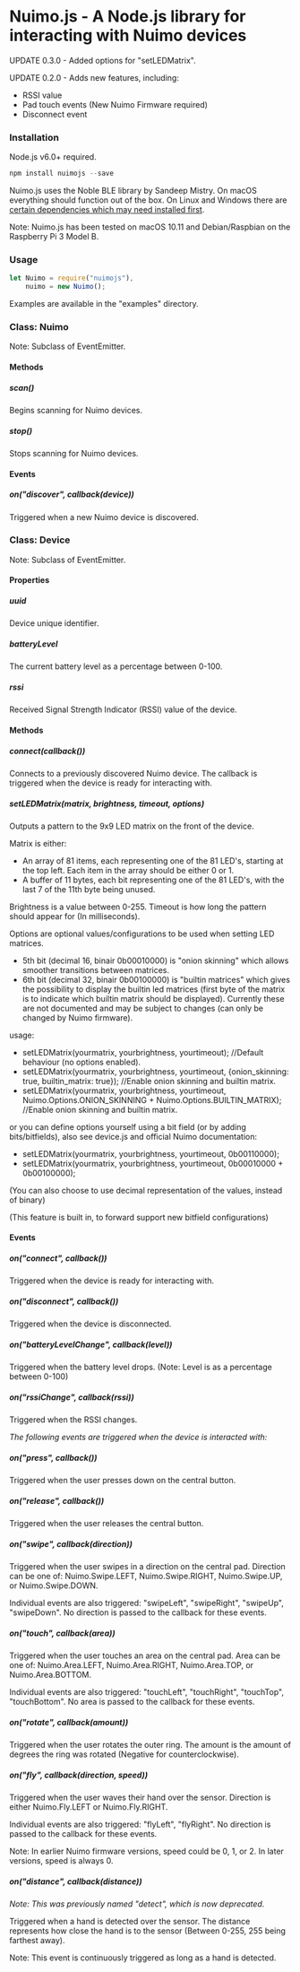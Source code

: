 # Nuimo.js - A Node.js library for interacting with Nuimo devices

UPDATE 0.3.0 - Added options for "setLEDMatrix".

UPDATE 0.2.0 - Adds new features, including:

* RSSI value
* Pad touch events (New Nuimo Firmware required)
* Disconnect event

### Installation

Node.js v6.0+ required.

```javascript
npm install nuimojs --save
```

Nuimo.js uses the Noble BLE library by Sandeep Mistry. On macOS everything should function out of the box. On Linux and Windows there are [certain dependencies which may need installed first](https://github.com/sandeepmistry/noble#prerequisites).

Note: Nuimo.js has been tested on macOS 10.11 and Debian/Raspbian on the Raspberry Pi 3 Model B.

### Usage

```javascript
let Nuimo = require("nuimojs"),
    nuimo = new Nuimo();
```

Examples are available in the "examples" directory.

### Class: Nuimo

Note: Subclass of EventEmitter.

#### Methods

##### scan()

Begins scanning for Nuimo devices.

##### stop()

Stops scanning for Nuimo devices.

#### Events

##### on("discover", callback(device))

Triggered when a new Nuimo device is discovered.

### Class: Device

Note: Subclass of EventEmitter.

#### Properties

##### uuid

Device unique identifier.

##### batteryLevel

The current battery level as a percentage between 0-100.

##### rssi

Received Signal Strength Indicator (RSSI) value of the device.

#### Methods

##### connect(callback())

Connects to a previously discovered Nuimo device. The callback is triggered when the device is ready for interacting with.

##### setLEDMatrix(matrix, brightness, timeout, options)

Outputs a pattern to the 9x9 LED matrix on the front of the device.

Matrix is either:
- An array of 81 items, each representing one of the 81 LED's, starting at the top left. Each item in the array should be either 0 or 1.
- A buffer of 11 bytes, each bit representing one of the 81 LED's, with the last 7 of the 11th byte being unused.

Brightness is a value between 0-255. Timeout is how long the pattern should appear for (In milliseconds).

Options are optional values/configurations to be used when setting LED matrices.
- 5th bit (decimal 16, binair 0b00010000) is "onion skinning" which allows smoother transitions between matrices.
- 6th bit (decimal 32, binair 0b00100000) is "builtin matrices" which gives the possibility to display the builtin led matrices (first byte of the matrix is to indicate which builtin matrix should be displayed). Currently these are not documented and may be subject to changes (can only be changed by Nuimo firmware).

usage:
- setLEDMatrix(yourmatrix, yourbrightness, yourtimeout); //Default behaviour (no options enabled).
- setLEDMatrix(yourmatrix, yourbrightness, yourtimeout, {onion_skinning: true, builtin_matrix: true}); //Enable onion skinning and builtin matrix.
- setLEDMatrix(yourmatrix, yourbrightness, yourtimeout, Nuimo.Options.ONION_SKINNING + Nuimo.Options.BUILTIN_MATRIX); //Enable onion skinning and builtin matrix.

or you can define options yourself using a bit field (or by adding bits/bitfields), also see device.js and official Nuimo documentation:
- setLEDMatrix(yourmatrix, yourbrightness, yourtimeout, 0b00110000); 
- setLEDMatrix(yourmatrix, yourbrightness, yourtimeout, 0b00010000 + 0b00100000);

(You can also choose to use decimal representation of the values, instead of binary)

(This feature is built in, to forward support new bitfield configurations)

#### Events

##### on("connect", callback())

Triggered when the device is ready for interacting with.

##### on("disconnect", callback())

Triggered when the device is disconnected.

##### on("batteryLevelChange", callback(level))

Triggered when the battery level drops. (Note: Level is as a percentage between 0-100)

##### on("rssiChange", callback(rssi))

Triggered when the RSSI changes.

*The following events are triggered when the device is interacted with:*

##### on("press", callback())

Triggered when the user presses down on the central button.

##### on("release", callback())

Triggered when the user releases the central button.

##### on("swipe", callback(direction))

Triggered when the user swipes in a direction on the central pad. Direction can be one of: Nuimo.Swipe.LEFT, Nuimo.Swipe.RIGHT, Nuimo.Swipe.UP, or Nuimo.Swipe.DOWN.

Individual events are also triggered: "swipeLeft", "swipeRight", "swipeUp", "swipeDown". No direction is passed to the callback for these events.

##### on("touch", callback(area))

Triggered when the user touches an area on the central pad. Area can be one of: Nuimo.Area.LEFT, Nuimo.Area.RIGHT, Nuimo.Area.TOP, or Nuimo.Area.BOTTOM.

Individual events are also triggered: "touchLeft", "touchRight", "touchTop", "touchBottom". No area is passed to the callback for these events.

##### on("rotate", callback(amount))

Triggered when the user rotates the outer ring. The amount is the amount of degrees the ring was rotated (Negative for counterclockwise).

##### on("fly", callback(direction, speed))

Triggered when the user waves their hand over the sensor. Direction is either Nuimo.Fly.LEFT or Nuimo.Fly.RIGHT.

Individual events are also triggered: "flyLeft", "flyRight". No direction is passed to the callback for these events.

Note: In earlier Nuimo firmware versions, speed could be 0, 1, or 2. In later versions, speed is always 0.

##### on("distance", callback(distance))

*Note: This was previously named "detect", which is now deprecated.*

Triggered when a hand is detected over the sensor. The distance represents how close the hand is to the sensor (Between 0-255, 255 being farthest away).

Note: This event is continuously triggered as long as a hand is detected.
